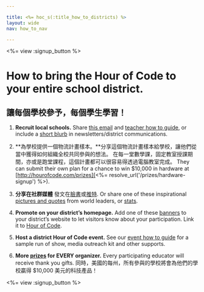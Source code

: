 ```yaml
---

title: <%= hoc_s(:title_how_to_districts) %>
layout: wide
nav: how_to_nav

---
```


<%= view :signup_button %>

# How to bring the Hour of Code to your entire school district.

## 讓每個學校參予，每個學生學習！

  1. **Recruit local schools.** Share [this email](<%= resolve_url('/promote#sample-emails') %>) and [teacher how to guide](<%= resolve_url('/how-to') %>), or include a [short blurb](<%= resolve_url('/resources/stats') %>) in newsletters/district communications.

  2. **為學校提供一個物流計畫樣本。**分享這個物流計畫樣本給學校，讓他們從當中獲得如何組織全校共同參與的想法。 在每一堂數學課，固定教室授課期間，亦或是跑堂課程，這個計畫都可以很容易得透過電腦教室完成。 They can submit their own plan for a chance to win $10,000 in hardware at [http://hourofcode.com/prizes](<%= resolve_url('/prizes/hardware-signup') %>).

  3. **分享在社群媒體** 發文在[臉書](https://www.facebook.com/sharer/sharer.php?u=http%3A%2F%2Fhourofcode.com%2Fus)或[推特](https://twitter.com/intent/tweet?url=http%3A%2F%2Fhourofcode.com&text=I%27m%20participating%20in%20this%20year%27s%20%23HourOfCode%2C%20are%20you%3F%20%40codeorg&original_referer=https%3A%2F%2Fwww.google.com%2Furl%3Fq%3Dhttps%253A%252F%252Ftwitter.com%252Fshare%253Fhashtags%253D%2526amp%253Brelated%253Dcodeorg%2526amp%253Btext%253DI%252527m%252Bparticipating%252Bin%252Bthis%252Byear%252527s%252B%252523HourOfCode%25252C%252Bare%252Byou%25253F%252B%252540codeorg%2526amp%253Burl%253Dhttp%25253A%25252F%25252Fhourofcode.com%26sa%3DD%26sntz%3D1%26usg%3DAFQjCNE1GLTUbKZfMlEh9Aj5w0iswz6PYQ&related=codeorg&hashtags=). Or share one of these inspirational [pictures and quotes](<%= resolve_url('/resources#social') %>) from world leaders, or [stats](<%= resolve_url('/resources/stats') %>).

  4. **Promote on your district’s homepage.** Add one of these [banners](<%= resolve_url('/resources#banners') %>) to your district’s website to let visitors know about your participation. Link it to [Hour of Code](<%= resolve_url('/') %>).

  5. **Host a district Hour of Code event.** See our [event how to guide](<%= resolve_url('/how-to/events') %>) for a sample run of show, media outreach kit and other supports.

  6. **More [prizes](<%= resolve_url('/prizes') %>) for EVERY organizer.** Every participating educator will receive thank you gifts. 同時，美國的每州，所有參與的學校將會為他們的學校贏得 $10,000 美元的科技產品！

<%= view :signup_button %>
